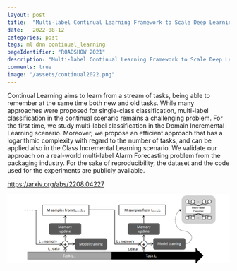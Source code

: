 ```yaml
---
layout: post
title:  "Multi-label Continual Learning Framework to Scale Deep Learning Approaches for Packaging Equipment Monitoring"
date:   2022-08-12
categories: post
tags: ml dnn continual_learning
pageIdentifier: "ROADSHOW 2021"
description: "Multi-label Continual Learning Framework to Scale Deep Learning Approaches for Packaging Equipment Monitoring"
comments: true
image: "/assets/continual2022.png"
---
```

Continual Learning aims to learn from a stream of tasks, being able to remember at the same time both new and old tasks. While many approaches were proposed for single-class classification, multi-label classification in the continual scenario remains a challenging problem. For the first time, we study multi-label classification in the Domain Incremental Learning scenario. Moreover, we propose an efficient approach that has a logarithmic complexity with regard to the number of tasks, and can be applied also in the Class Incremental Learning scenario. We validate our approach on a real-world multi-label Alarm Forecasting problem from the packaging industry. For the sake of reproducibility, the dataset and the code used for the experiments are publicly available.

<https://arxiv.org/abs/2208.04227>

[![Multi-label Continual Learning Framework to Scale Deep Learning Approaches for Packaging Equipment Monitoring](/assets/continual2022.png)](https://arxiv.org/pdf/2208.04227.pdf)
